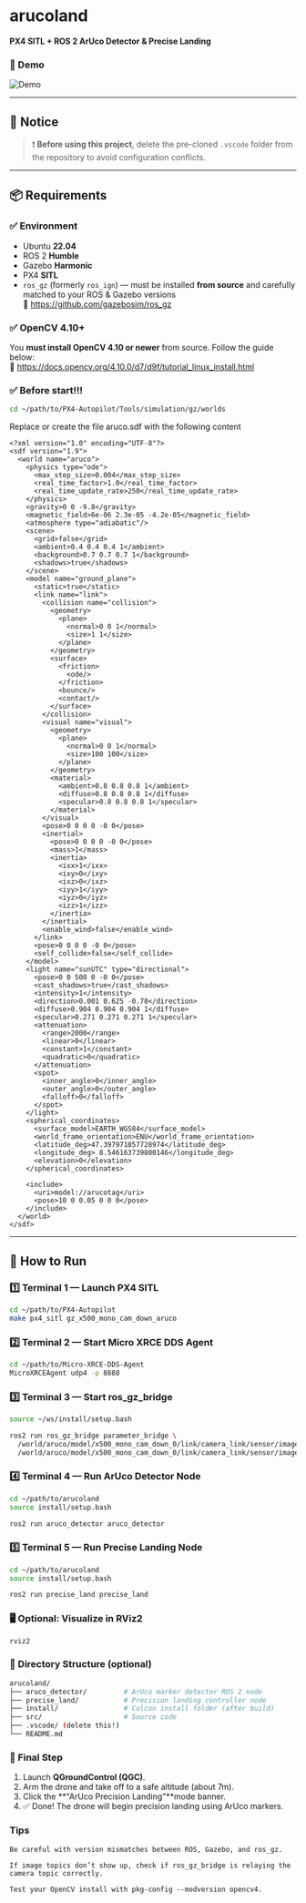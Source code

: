 # arucoland  
**PX4 SITL + ROS 2 ArUco Detector & Precise Landing**

### 🎥 Demo

![Demo](./demo.gif)

---

## 📌 Notice

> ❗ **Before using this project**, delete the pre-cloned `.vscode` folder from the repository to avoid configuration conflicts.

---

## 📦 Requirements

### ✅ Environment
- Ubuntu **22.04**
- ROS 2 **Humble**
- Gazebo **Harmonic**
- PX4 **SITL**
- `ros_gz` (formerly `ros_ign`) — must be installed **from source** and carefully matched to your ROS & Gazebo versions  
  🔗 https://github.com/gazebosim/ros_gz

### ✅ OpenCV 4.10+
You **must install OpenCV 4.10 or newer** from source. Follow the guide below:  
🔗 https://docs.opencv.org/4.10.0/d7/d9f/tutorial_linux_install.html

### ✅ Before start!!!
```bash
cd ~/path/to/PX4-Autopilot/Tools/simulation/gz/worlds
```

Replace or create the file aruco.sdf with the following content
```aruco.sdf
﻿<?xml version="1.0" encoding="UTF-8"?>
<sdf version="1.9">
  <world name="aruco">
    <physics type="ode">
      <max_step_size>0.004</max_step_size>
      <real_time_factor>1.0</real_time_factor>
      <real_time_update_rate>250</real_time_update_rate>
    </physics>
    <gravity>0 0 -9.8</gravity>
    <magnetic_field>6e-06 2.3e-05 -4.2e-05</magnetic_field>
    <atmosphere type="adiabatic"/>
    <scene>
      <grid>false</grid>
      <ambient>0.4 0.4 0.4 1</ambient>
      <background>0.7 0.7 0.7 1</background>
      <shadows>true</shadows>
    </scene>
    <model name="ground_plane">
      <static>true</static>
      <link name="link">
        <collision name="collision">
          <geometry>
            <plane>
              <normal>0 0 1</normal>
              <size>1 1</size>
            </plane>
          </geometry>
          <surface>
            <friction>
              <ode/>
            </friction>
            <bounce/>
            <contact/>
          </surface>
        </collision>
        <visual name="visual">
          <geometry>
            <plane>
              <normal>0 0 1</normal>
              <size>100 100</size>
            </plane>
          </geometry>
          <material>
            <ambient>0.8 0.8 0.8 1</ambient>
            <diffuse>0.8 0.8 0.8 1</diffuse>
            <specular>0.8 0.8 0.8 1</specular>
          </material>
        </visual>
        <pose>0 0 0 0 -0 0</pose>
        <inertial>
          <pose>0 0 0 0 -0 0</pose>
          <mass>1</mass>
          <inertia>
            <ixx>1</ixx>
            <ixy>0</ixy>
            <ixz>0</ixz>
            <iyy>1</iyy>
            <iyz>0</iyz>
            <izz>1</izz>
          </inertia>
        </inertial>
        <enable_wind>false</enable_wind>
      </link>
      <pose>0 0 0 0 -0 0</pose>
      <self_collide>false</self_collide>
    </model>
    <light name="sunUTC" type="directional">
      <pose>0 0 500 0 -0 0</pose>
      <cast_shadows>true</cast_shadows>
      <intensity>1</intensity>
      <direction>0.001 0.625 -0.78</direction>
      <diffuse>0.904 0.904 0.904 1</diffuse>
      <specular>0.271 0.271 0.271 1</specular>
      <attenuation>
        <range>2000</range>
        <linear>0</linear>
        <constant>1</constant>
        <quadratic>0</quadratic>
      </attenuation>
      <spot>
        <inner_angle>0</inner_angle>
        <outer_angle>0</outer_angle>
        <falloff>0</falloff>
      </spot>
    </light>
    <spherical_coordinates>
      <surface_model>EARTH_WGS84</surface_model>
      <world_frame_orientation>ENU</world_frame_orientation>
      <latitude_deg>47.397971057728974</latitude_deg>
      <longitude_deg> 8.546163739800146</longitude_deg>
      <elevation>0</elevation>
    </spherical_coordinates>

    <include>
      <uri>model://arucotag</uri>
      <pose>10 0 0.05 0 0 0</pose>
    </include>
  </world>
</sdf>
```

---

## 🚀 How to Run

### 1️⃣ Terminal 1 — Launch PX4 SITL
```bash
cd ~/path/to/PX4-Autopilot
make px4_sitl gz_x500_mono_cam_down_aruco
```

### 2️⃣ Terminal 2 — Start Micro XRCE DDS Agent
```bash
cd ~/path/to/Micro-XRCE-DDS-Agent
MicroXRCEAgent udp4 -p 8888
```

### 3️⃣ Terminal 3 — Start ros_gz_bridge
```bash
source ~/ws/install/setup.bash

ros2 run ros_gz_bridge parameter_bridge \
  /world/aruco/model/x500_mono_cam_down_0/link/camera_link/sensor/imager/image@sensor_msgs/msg/Image@gz.msgs.Image \
  /world/aruco/model/x500_mono_cam_down_0/link/camera_link/sensor/imager/camera_info@sensor_msgs/msg/CameraInfo@gz.msgs.CameraInfo
```

### 4️⃣ Terminal 4 — Run ArUco Detector Node
```bash
cd ~/path/to/arucoland
source install/setup.bash

ros2 run aruco_detector aruco_detector
```

### 5️⃣ Terminal 5 — Run Precise Landing Node
```bash
cd ~/path/to/arucoland
source install/setup.bash

ros2 run precise_land precise_land
```

### 🖥️ Optional: Visualize in RViz2
```bash
rviz2
```

### 📁 Directory Structure (optional)
```bash
arucoland/
├── aruco_detector/         # ArUco marker detector ROS 2 node
├── precise_land/           # Precision landing controller node
├── install/                # Colcon install folder (after build)
├── src/                    # Source code
├── .vscode/ (delete this!)
└── README.md
```

### 🚀 Final Step

1. Launch **QGroundControl (QGC)**.
2. Arm the drone and take off to a safe altitude (about 7m).
4. Click the **"ArUco Precision Landing"**mode  banner.
5. ✅ Done! The drone will begin precision landing using ArUco markers.

 ### Tips

    Be careful with version mismatches between ROS, Gazebo, and ros_gz.

    If image topics don’t show up, check if ros_gz_bridge is relaying the camera topic correctly.

    Test your OpenCV install with pkg-config --modversion opencv4.
